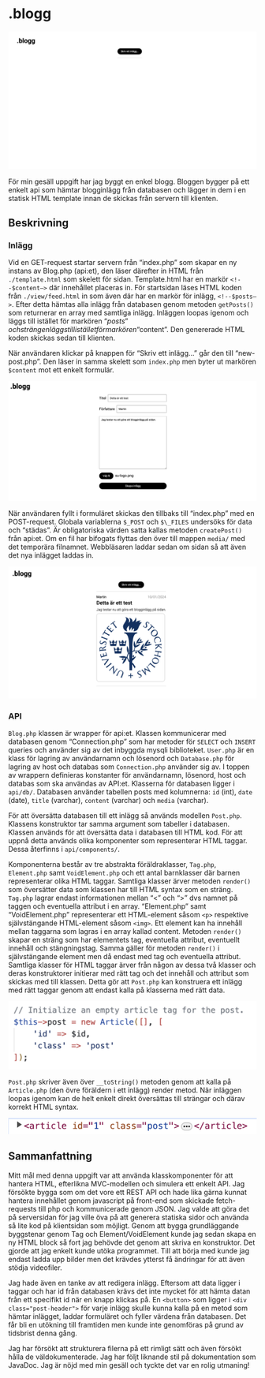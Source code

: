 # .blogg

![Framsida](./images/index.png)

För min gesäll uppgift har jag byggt en enkel blogg. Bloggen bygger på ett enkelt api som hämtar blogginlägg från databasen och lägger in dem i en statisk HTML template innan de skickas från servern till klienten.

## Beskrivning

### Inlägg

Vid en GET-request startar servern från “index.php” som skapar en ny instans av Blog.php (api:et), den läser därefter in HTML från `./template.html` som skelett för sidan. Template.html har en markör `<!--$content–>` där innehållet placeras in. För startsidan läses HTML koden från `./view/feed.html` in som även där har en markör för inlägg, `<!--$posts–>`. Efter detta hämtas alla inlägg från databasen genom metoden `getPosts()` som returnerar en array med samtliga inlägg. Inläggen loopas igenom och läggs till istället för markören “$posts” och strängen läggs till istället för markören “$content”. Den genererade HTML koden skickas sedan till klienten.

När användaren klickar på knappen för “Skriv ett inlägg…” går den till “new-post.php”. Den läser in samma skelett som `index.php` men byter ut markören `$content` mot ett enkelt formulär.

![Nytt inlägg](./images/new-post.png)

När användaren fyllt i formuläret skickas den tillbaks till “index.php” med en POST-request. Globala variablerna `$_POST` och `$\_FILES` undersöks för data och “städas”. Är obligatoriska värden satta kallas metoden `createPost()` från api:et. Om en fil har bifogats flyttas den över till mappen `media/` med det temporära filnamnet. Webbläsaren laddar sedan om sidan så att även det nya inlägget laddas in.

![Inlägg](./images/post.png)

### API

`Blog.php` klassen är wrapper för api:et. Klassen kommunicerar med databasen genom “Connection.php” som har metoder för `SELECT` och `INSERT` queries och använder sig av det inbyggda mysqli biblioteket. `User.php` är en klass för lagring av användarnamn och lösenord och `Database.php` för lagring av host och databas som `Connection.php` använder sig av. I toppen av wrappern definieras konstanter för användarnamn, lösenord, host och databas som ska användas av API:et. Klasserna för databasen ligger i `api/db/`. Databasen använder tabellen posts med kolumnerna: `id` (int), `date` (date), `title` (varchar), `content` (varchar) och `media` (varchar).

För att översätta databasen till ett inlägg så används modellen `Post.php`. Klassens konstruktor tar samma argument som tabeller i databasen. Klassen används för att översätta data i databasen till HTML kod. För att uppnå detta används olika komponenter som representerar HTML taggar. Dessa återfinns i `api/components/`.

Komponenterna består av tre abstrakta föräldraklasser, `Tag.php`, `Element.php` samt `VoidElement.php` och ett antal barnklasser där barnen representerar olika HTML taggar. Samtliga klasser ärver metoden `render()` som översätter data som klassen har till HTML syntax som en sträng. `Tag.php` lagrar endast informationen mellan “<” och “>” dvs namnet på taggen och eventuella attribut i en array. “Element.php” samt “VoidElement.php” representerar ett HTML-element såsom `<p>` respektive självstängande HTML-element såsom `<img>`. Ett element kan ha innehåll mellan taggarna som lagras i en array kallad content. Metoden `render()` skapar en sträng som har elementets tag, eventuella attribut, eventuellt innehåll och stängningstag. Samma gäller för metoden `render()` i självstängande element men då endast med tag och eventuella attribut. Samtliga klasser för HTML taggar ärver från någon av dessa två klasser och deras konstruktorer initierar med rätt tag och det innehåll och attribut som skickas med till klassen. Detta gör att `Post.php` kan konstruera ett inlägg med rätt taggar genom att endast kalla på klasserna med rätt data.

![Skapa article](./images/create-article.png)

`Post.php` skriver även över `__toString()` metoden genom att kalla på `Article.php` (den övre föräldern i ett inlägg) render metod. När inläggen loopas igenom kan de helt enkelt direkt översättas till strängar och därav korrekt HTML syntax.

![Genererad article](./images/article.png)

## Sammanfattning

Mitt mål med denna uppgift var att använda klasskomponenter för att hantera HTML, efterlikna MVC-modellen och simulera ett enkelt API. Jag försökte bygga som om det vore ett REST API och hade lika gärna kunnat hantera innehållet genom javascript på front-end som skickade fetch-requests till php och kommunicerade genom JSON. Jag valde att göra det på serversidan för jag ville öva på att generera statiska sidor och använda så lite kod på klientsidan som möjligt. Genom att bygga grundläggande byggstenar genom Tag och Element/VoidElement kunde jag sedan skapa en ny HTML block så fort jag behövde det genom att skriva en konstruktor. Det gjorde att jag enkelt kunde utöka programmet. Till att börja med kunde jag endast ladda upp bilder men det krävdes ytterst få ändringar för att även stödja videofiler.

Jag hade även en tanke av att redigera inlägg. Eftersom att data ligger i taggar och har id från databasen krävs det inte mycket för att hämta datan från ett specifikt id när en knapp klickas på. En `<button>` som ligger i `<div class="post-header">` för varje inlägg skulle kunna kalla på en metod som hämtar inlägget, laddar formuläret och fyller värdena från databasen. Det får bli en utökning till framtiden men kunde inte genomföras på grund av tidsbrist denna gång.

Jag har försökt att strukturera filerna på ett rimligt sätt och även försökt hålla de väldokumenterade. Jag har följt liknande stil på dokumentation som JavaDoc. Jag är nöjd med min gesäll och tyckte det var en rolig utmaning!
